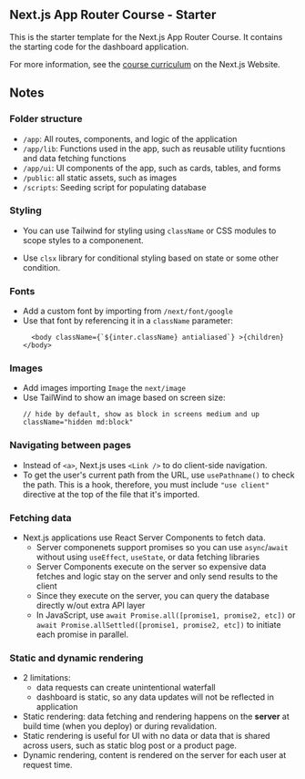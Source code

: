 ## Next.js App Router Course - Starter

This is the starter template for the Next.js App Router Course. It contains the starting code for the dashboard application.

For more information, see the [course curriculum](https://nextjs.org/learn) on the Next.js Website.


## Notes

### Folder structure

* `/app`: All routes, components, and logic of the application
* `/app/lib`: Functions used in the app, such as reusable utility fucntions and data fetching functions
* `/app/ui`: UI components of the app, such as cards, tables, and forms
* `/public`: all static assets, such as images
* `/scripts`: Seeding script for populating database


### Styling

* You can use Tailwind for styling using `className` or CSS modules to scope
styles to a componenent. 

* Use `clsx` library for conditional styling based on state or some other
  condition. 

### Fonts

* Add a custom font by importing from `/next/font/google`
* Use that font by referencing it in a `className` parameter:
  ```
    <body className={`${inter.className} antialiased`} >{children}</body>
  ```

### Images

* Add images importing `Image` the `next/image` 
* Use TailWind to show an image based on screen size:
  ```
  // hide by default, show as block in screens medium and up
  className="hidden md:block"
  ```

### Navigating between pages

* Instead of `<a>`, Next.js uses `<Link />` to do client-side navigation.
* To get the user's current path from the URL, use `usePathname()` to check the 
  path.  This is a hook, therefore, you must include `"use client"` directive at
  the top of the file that it's imported.  


### Fetching data

* Next.js applications use React Server Components to fetch data.
  * Server componenets support promises so you can use `async`/`await` without 
    using `useEffect`, `useState`, or data fetching libraries
  * Server Components execute on the server so expensive data fetches and logic
    stay on the server and only send results to the client
  * Since they execute on the server, you can query the database directly w/out
    extra API layer
  * In JavaScript, use `await Promise.all([promise1, promise2, etc])` or 
    `await Promise.allSettled([promise1, promise2, etc])` to initiate each
    promise in parallel.

### Static and dynamic rendering

* 2 limitations: 
  * data requests can create unintentional waterfall
  * dashboard is static, so any data updates will not be reflected in application
* Static rendering: data fetching and rendering happens on the **server** at
  build time (when you deploy) or during revalidation.
* Static rendering is useful for UI with no data or data that is shared across
  users, such as static blog post or a product page. 
* Dynamic rendering, content is rendered on the server for each user at request
  time.
